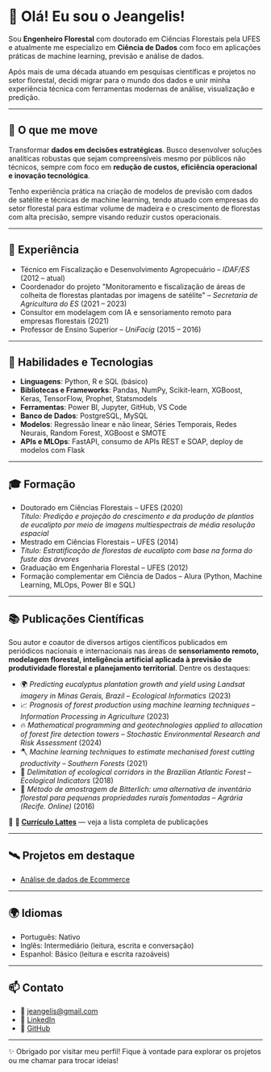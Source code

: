 # 👋 Olá! Eu sou o Jeangelis!

Sou **Engenheiro Florestal** com doutorado em Ciências Florestais pela UFES e atualmente me especializo em **Ciência de Dados** com foco em aplicações práticas de machine learning, previsão e análise de dados. 

Após mais de uma década atuando em pesquisas científicas e projetos no setor florestal, decidi migrar para o mundo dos dados e unir minha experiência técnica com ferramentas modernas de análise, visualização e predição.

---

## 🚀 O que me move

Transformar **dados em decisões estratégicas**. Busco desenvolver soluções analíticas robustas que sejam compreensíveis mesmo por públicos não técnicos, sempre com foco em **redução de custos, eficiência operacional e inovação tecnológica**.

Tenho experiência prática na criação de modelos de previsão com dados de satélite e técnicas de machine learning, tendo atuado com empresas do setor florestal para estimar volume de madeira e o crescimento de florestas com alta precisão, sempre visando reduzir custos operacionais.

---

## 💼 Experiência

- Técnico em Fiscalização e Desenvolvimento Agropecuário – *IDAF/ES* (2012 – atual)
- Coordenador do projeto "Monitoramento e fiscalização de áreas de colheita de florestas plantadas por imagens de satélite" – *Secretaria de Agricultura do ES* (2021 – 2023)
- Consultor em modelagem com IA e sensoriamento remoto para empresas florestais (2021)
- Professor de Ensino Superior – *UniFacig* (2015 – 2016)

---

## 🧠 Habilidades e Tecnologias

- **Linguagens**: Python, R e SQL (básico)  
- **Bibliotecas e Frameworks**: Pandas, NumPy, Scikit-learn, XGBoost, Keras, TensorFlow, Prophet, Statsmodels  
- **Ferramentas**: Power BI, Jupyter, GitHub, VS Code
- **Banco de Dados**: PostgreSQL, MySQL  
- **Modelos**: Regressão linear e não linear, Séries Temporais, Redes Neurais, Random Forest, XGBoost e SMOTE  
- **APIs e MLOps**: FastAPI, consumo de APIs REST e SOAP, deploy de modelos com Flask

---

## 🎓 Formação

- Doutorado em Ciências Florestais – UFES (2020)  
  *Título: Predição e projeção do crescimento e da produção de plantios de eucalipto por meio de imagens multiespectrais de média resolução espacial*  
- Mestrado em Ciências Florestais – UFES (2014)
- *Título: Estratificação de florestas de eucalipto com base na forma do fuste das árvores*    
- Graduação em Engenharia Florestal – UFES (2012)  
- Formação complementar em Ciência de Dados – Alura (Python, Machine Learning, MLOps, Power BI e SQL)

---

## 📚 Publicações Científicas

Sou autor e coautor de diversos artigos científicos publicados em periódicos nacionais e internacionais nas áreas de **sensoriamento remoto, modelagem florestal, inteligência artificial aplicada à previsão de produtividade florestal e planejamento territorial**. Dentre os destaques:

- 🌍 *Predicting eucalyptus plantation growth and yield using Landsat imagery in Minas Gerais, Brazil* – *Ecological Informatics* (2023)  
- 📈 *Prognosis of forest production using machine learning techniques* – *Information Processing in Agriculture* (2023)  
- 🔥 *Mathematical programming and geotechnologies applied to allocation of forest fire detection towers* – *Stochastic Environmental Research and Risk Assessment* (2024)  
- 🪓 *Machine learning techniques to estimate mechanised forest cutting productivity* – *Southern Forests* (2021)  
- 🌱 *Delimitation of ecological corridors in the Brazilian Atlantic Forest* – *Ecological Indicators* (2018)  
- 🌲 *Método de amostragem de Bitterlich: uma alternativa de inventário florestal para pequenas propriedades rurais fomentadas* – *Agrária (Recife. Online)* (2016)

🔗 **📄 [Currículo Lattes](http://lattes.cnpq.br/8339532503141256)** — veja a lista completa de publicações

---

## 🛰️ Projetos em destaque

- [Análise de dados de Ecommerce](https://github.com/Jeangelis/EDA-ecommerce)

---

## 🌍 Idiomas

- Português: Nativo  
- Inglês: Intermediário (leitura, escrita e conversação)  
- Espanhol: Básico (leitura e escrita razoáveis)

---

## 📫 Contato

- 📧 jeangelis@gmail.com  
- 🔗 [LinkedIn](https://www.linkedin.com/in/jeangelis/)  
- 🐙 [GitHub](https://github.com/Jeangelis)

---

✨ Obrigado por visitar meu perfil! Fique à vontade para explorar os projetos ou me chamar para trocar ideias!
